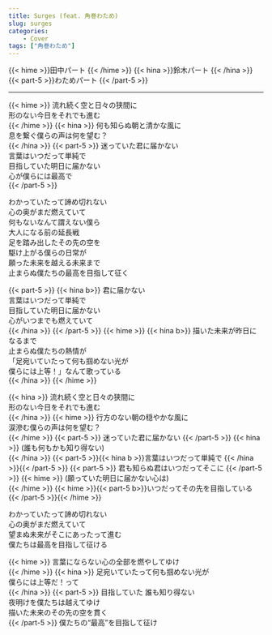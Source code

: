 ```yaml
---
title: Surges (feat. 角巻わため)
slug: surges
categories:
    - Cover
tags: ["角巻わため"]
---
```


{{< hime >}}田中パート  {{< /hime >}}
{{< hina >}}鈴木パート  {{< /hina >}}
{{< part-5 >}}わためパート  {{< /part-5 >}}

---

{{< hime >}}
流れ続く空と日々の狭間に  
形のない今日をそれでも進む  
{{< /hime >}}
{{< hina >}}
何も知らぬ朝と清かな風に  
息を繋ぐ僕らの声は何を望む？  
{{< /hina >}} 
{{< part-5 >}}
迷っていた君に届かない  
言葉はいつだって単純で  
目指していた明日に届かない  
心が僕らには最高で  
{{< /part-5 >}}

わかっていたって諦め切れない  
心の奥がまだ燃えていて  
何もないなんて謂えない僕ら  
大人になる前の延長戦  
足を踏み出したその先の空を  
駆け上がる僕らの日常が  
願った未来を越える未来まで  
止まらぬ僕たちの最高を目指して征く  

{{< part-5 >}}
{{< hina b>}}
君に届かない  
言葉はいつだって単純で  
目指していた明日に届かない  
心がいつまでも燃えていて  
{{< /hina >}}
{{< /part-5 >}}
{{< hime >}}
{{< hina b>}}
描いた未来が昨日になるまで  
止まらぬ僕たちの熱情が  
「足宛いていたって何も掴めない光が  
僕らには上等！」なんて歌っている  
{{< /hina >}}
{{< /hime >}}

{{< hina >}}
流れ続く空と日々の狭間に  
形のない今日をそれでも進む  
{{< /hina >}}
{{< hime >}}
行方のない朝の穏やかな風に  
涙滲む僕らの声は何を望む？  
{{< /hime >}}
{{< part-5 >}}
迷っていた君に届かない 
{{< /part-5 >}}
{{< hina >}}
(誰も何もかも知り得ない)  
{{< /hina >}}
{{< part-5 >}}{{< hina b >}}言葉はいつだって単純で  {{< /hina >}}{{< /part-5 >}}
{{< part-5 >}}
君も知らぬ君はいつだってそこに 
{{< /part-5 >}}
{{< hime >}}
(願っていた明日に届かない心は)  
{{< /hime >}}
{{< hime >}}{{< part-5 b>}}いつだってその先を目指している  {{< /part-5 >}}{{< /hime >}}

わかっていたって諦め切れない  
心の奥がまだ燃えていて  
望まぬ未来がそこにあったって進む  
僕たちは最高を目指して征ける  

{{< hime >}}
言葉にならない心の全部を燃やしてゆけ  
{{< /hime >}}
{{< hina >}}
足宛いていたって何も掴めない光が  
僕らには上等だ！って  
{{< /hina >}}
{{< part-5 >}}
目指していた 誰も知り得ない  
夜明けを僕たちは越えてゆけ  
描いた未来のその先の空を貫く  
{{< /part-5 >}}
僕たちの“最高”を目指して征け  